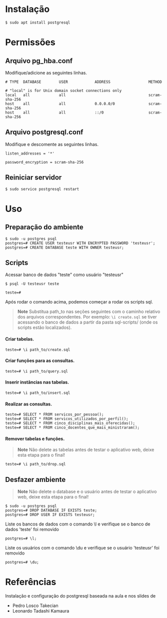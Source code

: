 # Instalação

```shell
$ sudo apt install postgresql
```

# Permissões

## Arquivo pg_hba.conf

Modifique/adicione as seguintes linhas.

```
# TYPE  DATABASE        USER            ADDRESS                 METHOD

# "local" is for Unix domain socket connections only
local   all             all                                     scram-sha-256
host    all             all             0.0.0.0/0               scram-sha-256
host    all             all             ::/0                    scram-sha-256
```

## Arquivo postgresql.conf

Modifique e descomente as seguintes linhas.

```
listen_addresses = '*'
```

```
password_encryption = scram-sha-256
```

## Reiniciar servidor

```shell
$ sudo service postgresql restart
```

# Uso

## Preparação do ambiente

```shell
$ sudo -u postgres psql
postgres=# CREATE USER testeusr WITH ENCRYPTED PASSWORD 'testeusr';
postgres=# CREATE DATABASE teste WITH OWNER testeusr;
```

## Scripts

Acessar banco de dados "teste" como usuário "testeusr"

```shell
$ psql -U testeusr teste

teste=#
```

Após rodar o comando acima, podemos começar a rodar os scripts sql.

> **Note**
> Substitua path_to nas seções seguintes com o caminho relativo dos arquivos
> correspondentes. Por exemplo: `\i create.sql` se tiver acessando o banco de
> dados a partir da pasta sql-scripts/ (onde os scripts estão localizados).

#### Criar tabelas.

```shell
teste=# \i path_to/create.sql
```

#### Criar funções para as consultas.

```shell
teste=# \i path_to/query.sql
```

#### Inserir instâncias nas tabelas.

```shell
teste=# \i path_to/insert.sql
```

#### Realizar as consultas.

```shell
teste=# SELECT * FROM servicos_por_pessoa();
teste=# SELECT * FROM servicos_utilizados_por_perfil();
teste=# SELECT * FROM cinco_disciplinas_mais_oferecidas();
teste=# SELECT * FROM cinco_docentes_que_mais_ministraram();
```

#### Remover tabelas e funções.

> **Note**
> Não delete as tabelas antes de testar o aplicativo web, deixe esta etapa para
> o final!

```shell
teste=# \i path_to/drop.sql
```

## Desfazer ambiente

> **Note**
> Não delete o database e o usuário antes de testar o aplicativo web, deixe
> esta etapa para o final!

```shell
$ sudo -u postgres psql
postgres=# DROP DATABASE IF EXISTS teste;
postgres=# DROP USER IF EXISTS testeusr;
```

Liste os bancos de dados com o comando \l e verifique se o banco de dados
'teste' foi removido

```shell
postgres=# \l;
```

Liste os usuários com o comando \du e verifique se o usuário 'testeusr' foi
removido

```shell
postgres=# \du;
```

# Referências

Instalação e configuração do postgresql baseada na aula e nos slides de

- Pedro Losco Takecian
- Leonardo Tadashi Kamaura
